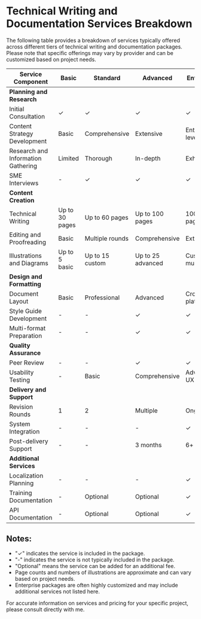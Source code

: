 # Technical Writing and Documentation Services Breakdown

The following table provides a breakdown of services typically offered across different tiers of technical writing and documentation packages. Please note that specific offerings may vary by provider and can be customized based on project needs.

| Service Component | Basic | Standard | Advanced | Enterprise |
|-------------------|-------|----------|----------|------------|
| **Planning and Research** |
| Initial Consultation | ✓ | ✓ | ✓ | ✓ |
| Content Strategy Development | Basic | Comprehensive | Extensive | Enterprise-level |
| Research and Information Gathering | Limited | Thorough | In-depth | Exhaustive |
| SME Interviews | - | ✓ | ✓ | ✓ |
| **Content Creation** |
| Technical Writing | Up to 30 pages | Up to 60 pages | Up to 100 pages | 100+ pages |
| Editing and Proofreading | Basic | Multiple rounds | Comprehensive | Extensive |
| Illustrations and Diagrams | Up to 5 basic | Up to 15 custom | Up to 25 advanced | Custom multimedia |
| **Design and Formatting** |
| Document Layout | Basic | Professional | Advanced | Cross-platform |
| Style Guide Development | - | - | ✓ | ✓ |
| Multi-format Preparation | - | - | ✓ | ✓ |
| **Quality Assurance** |
| Peer Review | - | - | ✓ | ✓ |
| Usability Testing | - | Basic | Comprehensive | Advanced UX testing |
| **Delivery and Support** |
| Revision Rounds | 1 | 2 | Multiple | Ongoing |
| System Integration | - | - | - | ✓ |
| Post-delivery Support | - | - | 3 months | 6+ months |
| **Additional Services** |
| Localization Planning | - | - | - | ✓ |
| Training Documentation | - | Optional | Optional | ✓ |
| API Documentation | - | Optional | Optional | ✓ |

## Notes:
- "✓" indicates the service is included in the package.
- "-" indicates the service is not typically included in the package.
- "Optional" means the service can be added for an additional fee.
- Page counts and numbers of illustrations are approximate and can vary based on project needs.
- Enterprise packages are often highly customized and may include additional services not listed here.

For accurate information on services and pricing for your specific project, please consult directly with me.

